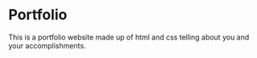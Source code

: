# Portfolio
This is a portfolio website made up of html and css telling about you and your accomplishments. 
